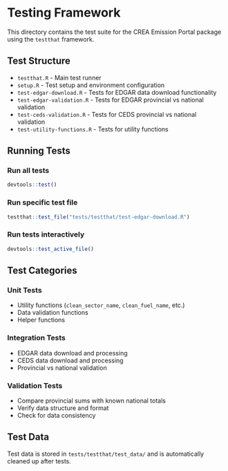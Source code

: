 # Testing Framework

This directory contains the test suite for the CREA Emission Portal package using the `testthat` framework.

## Test Structure

- `testthat.R` - Main test runner
- `setup.R` - Test setup and environment configuration
- `test-edgar-download.R` - Tests for EDGAR data download functionality
- `test-edgar-validation.R` - Tests for EDGAR provincial vs national validation
- `test-ceds-validation.R` - Tests for CEDS provincial vs national validation
- `test-utility-functions.R` - Tests for utility functions

## Running Tests

### Run all tests
```r
devtools::test()
```

### Run specific test file
```r
testthat::test_file("tests/testthat/test-edgar-download.R")
```

### Run tests interactively
```r
devtools::test_active_file()
```

## Test Categories

### Unit Tests
- Utility functions (`clean_sector_name`, `clean_fuel_name`, etc.)
- Data validation functions
- Helper functions

### Integration Tests
- EDGAR data download and processing
- CEDS data download and processing
- Provincial vs national validation

### Validation Tests
- Compare provincial sums with known national totals
- Verify data structure and format
- Check for data consistency

## Test Data

Test data is stored in `tests/testthat/test_data/` and is automatically cleaned up after tests.